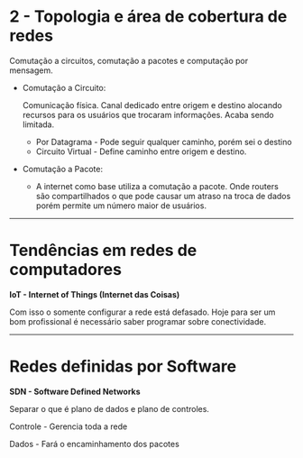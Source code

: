 # 2 - Topologia e área de cobertura de redes

Comutação a circuitos, comutação a pacotes e computação por mensagem.

* Comutação a Circuito:

  Comunicação física. Canal dedicado entre origem e destino alocando recursos para os usuários que trocaram informações. Acaba sendo limitada.

  * Por Datagrama - Pode seguir qualquer caminho, porém sei o destino
  * Circuito Virtual - Define caminho entre origem e destino.

* Comutação a Pacote:

  * A internet como base utiliza a comutação a pacote. Onde routers são compartilhados o que pode causar um atraso na troca de dados porém permite um número maior de usuários.

___

# Tendências em redes de computadores

**IoT - Internet of Things (Internet das Coisas)**

Com isso o somente configurar a rede está defasado. Hoje para ser um bom profissional é necessário saber programar sobre conectividade.

___

# Redes definidas por Software

**SDN - Software Defined Networks** 

Separar o que é plano de dados e plano de controles.

Controle - Gerencia toda a rede

Dados - Fará o encaminhamento dos pacotes



